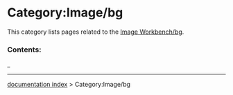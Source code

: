 # Category:Image/bg
This category lists pages related to the [Image Workbench/bg](Image_Workbench/bg.md).

### Contents:

_

---
[documentation index](../README.md) > Category:Image/bg
